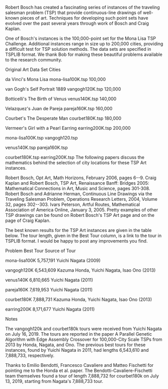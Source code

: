 	


Robert Bosch has created a fascinating series of instances of the traveling salesman problem (TSP) that provide continuous-line drawings of well-known pieces of art. Techniques for developing such point sets have evolved over the past several years through work of Bosch and Craig Kaplan.

One of Bosch's instances is the 100,000-point set for the Mona Lisa TSP Challenge. Additional instances range in size up to 200,000 cities, providing a difficult test for TSP solution methods. The data sets are specified in TSPLIB format. We thank Bob for making these beautiful problems available to the research community.

Original Art	Data Set		Cities	

da Vinci's Mona Lisa	mona-lisa100K.tsp		100,000

van Gogh's Self Portrait 1889	vangogh120K.tsp		120,000

Botticelli's The Birth of Venus	venus140K.tsp		140,000

Velazquez's Juan de Pareja	pareja160K.tsp		160,000

Courbet's The Desperate Man	courbet180K.tsp		180,000

Vermeer's Girl with a Pearl Earring	earring200K.tsp		200,000


	
mona-lisa100K.tsp
vangogh120.tsp
	
venus140K.tsp
pareja160K.tsp
	
courbet180K.tsp
earring200K.tsp
The following papers discuss the mathematics behind the selection of city locations for these TSP Art instances.

Robert Bosch, Opt Art, Math Horizons, February 2006, pages 6--9.
Craig Kaplan and Robert Bosch, TSP Art, Renaissance Banff: Bridges 2005: Mathematical Connections in Art, Music and Science, pages 301-308.
Robert Bosch and Adrianne Herman, Continuous Line Drawings via the Traveling Salesman Problem, Operations Research Letters, 2004, Volume 32, pages 302--303.
Ivars Peterson, Artful Routes, Mathematical Association of America Online, January 3, 2005.
Pretty examples of other TSP drawings can be found on Robert Bosch's TSP Art page and on the page of Craig Kaplan.

The best known results for the TSP Art instances are given in the table below. The tour length, given in the Best Tour column, is a link to the tour in TSPLIB format. I would be happy to post any improvements you find.

Problem	Best Tour		Source of Tour	

mona-lisa100K	5,757,191		Yuichi Nagata (2009)

vangogh120K	6,543,609		Kazuma Honda, Yuichi Nagata, Isao Ono (2013)

venus140K	6,810,665		Yuichi Nagata (2011)

pareja160K	7,619,953		Yuichi Nagata (2011)

courbet180K	7,888,731		Kazuma Honda, Yuichi Nagata, Isao Ono (2013)

earring200K	8,171,677		Yuichi Nagata (2011)


Notes

The vangogh120k and courbet180k tours were received from Yuichi Nagata on July 16, 2019. The tours are reported in the paper A Parallel Genetic Algorithm with Edge Assembly Crossover for 100,000-City Scale TSPs from 2013 by Honda, Nagata, and Ono. The previous best tours for these instances, found by Yuichi Nagata in 2011, had lengths 6,543,610 and 7,888,733, respectively. 

Thanks to Emilio Bendotti, Francesco Cavaliere and Matteo Fischetti for pointing me to the Honda et al. paper. The Bendotti-Cavaliere-Fischetti team themselves found a tour of length 7,888,732 for courbet180k on July 13, 2019, starting from Nagata's 7,888,733 tour.